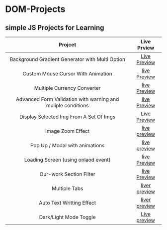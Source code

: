 # DOM-Projects

## simple JS Projects for Learning

|  Projcet |  Live Prview |
|:-:|:-:|
| Background Gradient Generator with Multi Option  | [Live Preview](https://mohamed-ayman01.github.io/DOM-Projects/BG%20Generator/)  |
| Custom Mouse Cursor With Animation | [live Preview](https://mohamed-ayman01.github.io/DOM-Projects/Custom%20Cursor) |
| Multiple Currency Converter | [live Preview](https://mohamed-ayman01.github.io/DOM-Projects/Multi%20Currency%20Converter/) |
| Advanced Form Validation with warning and muliple conditions | [live Preview](https://mohamed-ayman01.github.io/DOM-Projects/form%20validation%20with%20messages/) |
| Display Selected Img From A Set Of Imgs | [Live Preview](https://mohamed-ayman01.github.io/DOM-Projects/Display%20selected%20img/) |
| Image Zoom Effect | [live preview](https://mohamed-ayman01.github.io/DOM-Projects/image%20zoom%20effect/) |
| Pop Up / Modal with animations | [live preview](https://mohamed-ayman01.github.io/DOM-Projects/pop%20up%20-%20modal/) |
| Loading Screen (using onlaod event) | [live Preview](https://mohamed-ayman01.github.io/DOM-Projects/Loading%20Screen%20(onload%20event)/) |
| Our-work Section Filter | [live Preview](https://mohamed-ayman01.github.io/DOM-Projects/Our-work%20sect%20with-filter/) |
| Multiple Tabs | [liver preview](https://mohamed-ayman01.github.io/DOM-Projects/Tabs/) |
| Auto Text Writting Effect | [liver preview](https://mohamed-ayman01.github.io/DOM-Projects/Auto%20text%20write%20animation/) |
| Dark/Light Mode Toggle | [Live preview](https://mohamed-ayman01.github.io/DOM-Projects/Dark-light%20Mode/)
